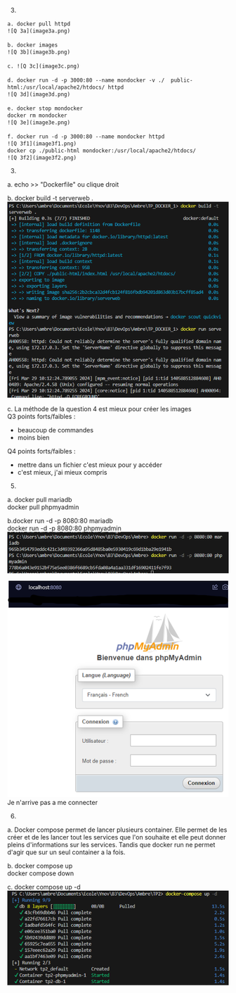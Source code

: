3.  
  
  
    a. docker pull httpd  
    ![Q 3a](image3a.png)  

    b. docker images
    ![Q 3b](image3b.png)  
  
    c. ![Q 3c](image3c.png)  
  
    d. docker run -d -p 3000:80 --name mondocker -v ./  public-html:/usr/local/apache2/htdocs/ httpd   
    ![Q 3d](image3d.png)  
  
    e. docker stop mondocker  
    docker rm mondocker  
    ![Q 3e](image3e.png)  
  
    f. docker run -d -p 3000:80 --name mondocker httpd   
    ![Q 3f1](image3f1.png)  
    docker cp ./public-html mondocker:/usr/local/apache2/htdocs/  
    ![Q 3f2](image3f2.png)  
  
3.  
  
  a. echo >> "Dockerfile" ou clique droit  

  b. docker build -t serverweb .  
  ![Q 4b](image4b.png)  
  
  c. La méthode de la question 4 est mieux pour créer les images  
  Q3 points forts/faibles :  
  - beaucoup de commandes  
  - moins bien  
    

  Q4 points forts/faibles :  
  + mettre dans un fichier c'est mieux pour y accéder  
  + c'est mieux, j'ai mieux compris  

5.  
  
  a. docker pull mariadb  
  docker pull phpmyadmin  
  
  b.docker run -d -p 8080:80 mariadb  
  docker run -d -p 8080:80 phpmyadmin  
  ![Q 5b](image5b.png)  
  
  ![Q 5bb](image5bb.png)  
  Je n'arrive pas a me connecter    
    
6.  
  
  a. Docker compose permet de lancer plusieurs container. Elle permet de les créer et de les lancer tout les services que l'on souhaite et elle peut donner pleins d'informations sur les services. Tandis que docker run ne permet d'agir que sur un seul container a la fois.  
  
  b. docker compose up  
  docker compose down  
  
  c. docker compose up -d  
  ![Q 6c](image6c.png)  
